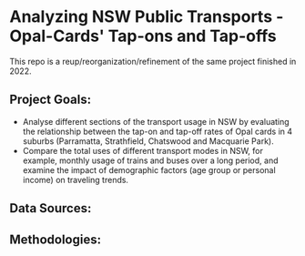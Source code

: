 # Analyzing NSW Public Transports - Opal-Cards' Tap-ons and Tap-offs 

This repo is a reup/reorganization/refinement of the same project finished in 2022.

## Project Goals: 
- Analyse different sections of the transport usage in NSW by evaluating the relationship between the tap-on and tap-off rates of Opal cards in 4 suburbs (Parramatta, Strathfield, Chatswood and Macquarie Park). 
- Compare the total uses of different transport modes in NSW, for example, monthly usage of trains and buses over a long period, and examine the impact of demographic factors (age group or personal income) on traveling trends.

## Data Sources: 

## Methodologies:
